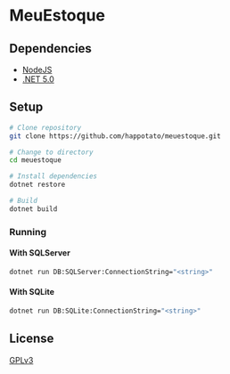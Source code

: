 # MeuEstoque

## Dependencies

- [NodeJS](https://nodejs.org/)
- [.NET 5.0](https://dotnet.microsoft.com/download/dotnet/5.0)

## Setup

```bash
# Clone repository
git clone https://github.com/happotato/meuestoque.git

# Change to directory
cd meuestoque

# Install dependencies
dotnet restore

# Build
dotnet build
```

### Running

#### With SQLServer

```bash
dotnet run DB:SQLServer:ConnectionString="<string>"
```

#### With SQLite

```bash
dotnet run DB:SQLite:ConnectionString="<string>"
```

## License

[GPLv3](LICENSE.txt)